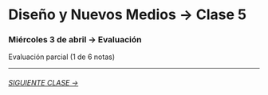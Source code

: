 # Diseño y Nuevos Medios → Clase 5  

### Miércoles 3 de abril → Evaluación

Evaluación parcial (1 de 6 notas)

- - - - - - - 

###### [SIGUIENTE CLASE →](https://github.com/profesorfaco/dno037-2019/tree/gh-pages/clase-06)
